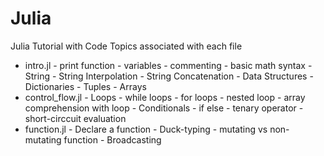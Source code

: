 # Julia
Julia Tutorial with Code
Topics associated with each file
- intro.jl
      - print function
      - variables
      - commenting
      - basic math syntax
      - String
          - String Interpolation
          - String Concatenation
      - Data Structures
          - Dictionaries
          - Tuples
          - Arrays
- control_flow.jl
      - Loops
          - while loops
          - for loops
          - nested loop
          - array comprehension with loop
      - Conditionals
          - if else
          - tenary operator
          - short-circcuit evaluation
- function.jl
        - Declare a function
        - Duck-typing
        - mutating vs non-mutating function
        - Broadcasting
  
